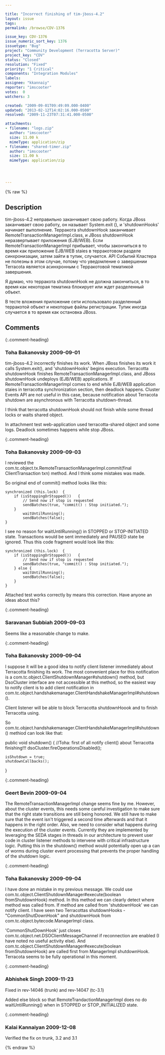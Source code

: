 ```yaml
---

title: "Incorrect finishing of tim-jboss-4.2"
layout: issue
tags: 
permalink: /browse/CDV-1376

issue_key: CDV-1376
issue_numeric_sort_key: 1376
issuetype: "Bug"
project: "Community Development (Terracotta Server)"
project_key: "CDV"
status: "Closed"
resolution: "Fixed"
priority: "1 Critical"
components: "Integration Modules"
labels: 
assignee: "kkannaiy"
reporter: "imscooter"
votes:  0
watchers: 3

created: "2009-09-01T09:49:09.000-0400"
updated: "2013-02-12T14:02:16.000-0500"
resolved: "2009-11-23T07:31:41.000-0500"

attachments:
- filename: "logs.zip"
  author: "imscooter"
  size: 11.00 k
  mimeType: application/zip
- filename: "shared-timer.zip"
  author: "imscooter"
  size: 11.00 k
  mimeType: application/zip




---
```


{% raw %}

## Description

<div markdown="1" class="description">

tim-jboss-4.2 неправильно заканчивает свою работу.
Когда JBoss заканчивает свою работу, он называет System.exit (), и 'shutdownHooks' начинает выполнение. Терракота shutdownHook заканчивает RemoteTransactionManagerImpl.class, и JBoss shutdownHook неразвертывает приложения (EJB/WEB). Если RemoteTransactionManagerImpl прибывает, чтобы закончиться в то время как приложение EJB/WEB staies в терракотовом разделе синхронизации, затем зайти в тупик, случается. API Событий Кластера не полезны в этом случае, потому что уведомление о завершении Terracota является асинхронным с Терракотовой тематикой завершения.

Я думаю, что терракота shutdownHook не должна закончиться, в то время как некоторая тематика блокирует или ждет разделенный объект.

В тесте вложения приложение сети использовало разделенный терракотой объект и некоторые файлы регистрации.
Тупик иногда случается в то время как остановка JBoss.

</div>

## Comments


{:.comment-heading}
### **Toha Bakanovsky** <span class="date">2009-09-01</span>

<div markdown="1" class="comment">

tim-jboss-4.2 incorrectly finishes its work.
When JBoss finishes its work it calls System.exit(), and 'shutdownHooks' begins execution. Terracotta shutdownHook  finishes RemoteTransactionManagerImpl.class, and JBoss shutdownHook undeploys  (EJB/WEB) applications. If  RemoteTransactionManagerImpl comes to end while EJB/WEB application staies in terracotta synchronization section, then deadlock happens. Cluster Events API  are not useful in this case, because notification about Terracota shutdown are asynchronous with Terracotta shutdown-thread.

I think that terracotta shutdownHook should not finish while some thread locks or waits shared object.

In attachment test web-application used terracotta-shared object and some logs.
Deadlock sometimes happens while stop JBoss.

</div>


{:.comment-heading}
### **Toha Bakanovsky** <span class="date">2009-09-03</span>

<div markdown="1" class="comment">

I reviewed the  com.tc.object.tx.RemoteTransactionManagerImpl.commit(final ClientTransaction txn) method. And I think some mistakes was made.

So original end of commit() method looks like this:

    synchronized (this.lock)  {
        if (isStoppingOrStopped())   {
            // Send now if stop is requested
            sendBatches(true, "commit() : Stop initiated.");
        }
            waitUntilRunning();
            sendBatches(false);
    }


I see no reason for waitUntilRunning() in STOPPED or STOP-INITIATED state. Transactions would be sent immediately and PAUSED state be ignored. Thus this code fragment would look like this:

    synchronized (this.lock)  {
        if (isStoppingOrStopped())   {
            // Send now if stop is requested
            sendBatches(true, "commit() : Stop initiated.");
        } else {
            waitUntilRunning();
            sendBatches(false);
        }
    }

Attached test works correctly by means this correction. Have anyone an ideas about this?

</div>


{:.comment-heading}
### **Saravanan Subbiah** <span class="date">2009-09-03</span>

<div markdown="1" class="comment">

Seems like a reasonable change to make.

</div>


{:.comment-heading}
### **Toha Bakanovsky** <span class="date">2009-09-04</span>

<div markdown="1" class="comment">

I suppose it will be a good idea to notify client listener immediately about Terracotta finishing its work. The most convenient place for this notification is a  com.tc.object.ClientShutdownManager#shutdown() method, but DsoCluster interface are not accessible at this method, so the easiest way to notify client is to add client notification in com.tc.object.handshakemanager.ClientHandshakeManagerImpl#shutdown().

Client listener will be able to block Terracotta shutdownHoook and to finish  Terracotta using.


So com.tc.object.handshakemanager.ClientHandshakeManagerImpl#shutdown() methiod can look like that:

 public void shutdown() \{
    //Toha: first of all notify client() about Terracotta finishing!!!
    dsoCluster.fireOperationsDisabled();
    
    isShutdown = true;
    shutdownCallbacks();
  \}

</div>


{:.comment-heading}
### **Geert Bevin** <span class="date">2009-09-04</span>

<div markdown="1" class="comment">

The RemoteTransactionManagerImpl change seems fine by me. However, about the cluster events, this needs some careful investigation to make sure that the right state transitions are still being honored. We still have to make sure that the event isn't triggered a second time afterwards and that it happens in the right order. Also, we need to consider what happens during the execution of the cluster events. Currently they are implemented by leveraging the SEDA stages in threads in our architecture to prevent user code in cluster listener methods to intervene with critical infrastructure logic. Putting this in the shutdown() method would potentially open up a can of worms during cluster event processing that prevents the proper handling of the shutdown logic.

</div>


{:.comment-heading}
### **Toha Bakanovsky** <span class="date">2009-09-04</span>

<div markdown="1" class="comment">

I have done an mistake in my previous message. We could use com.tc.object.ClientShutdownManager#execute(boolean fromShutdownHook) method. In this method we can clearly detect where method was called from. If method are called from 'shutdownHook'  we can notify client. I have seen two Terracottas shutdownHooks - "CommonShutDownHook" and shutdownHook from com.tc.object.bytecode.ManagerImpl class.

'CommonShutDownHook'  just closes com.tc.object.net.DSOClientMessageChannel  if reconnection are enabled (I have noted no useful activity else).
And com.tc.object.ClientShutdownManager#execute(boolean fromShutdownHook)  are called first from ManagerImpl  shutdownHook.  Terracota seems to be  fully operational in this moment.


</div>


{:.comment-heading}
### **Abhishek Singh** <span class="date">2009-11-23</span>

<div markdown="1" class="comment">

Fixed in rev-14046 (trunk) and rev-14047 (tc-3.1)

Added else block so that RemoteTrandactionManagerImpl does no do waitUntilRunning() when in STOPPED or STOP\_INITIALIZED state.

</div>


{:.comment-heading}
### **Kalai Kannaiyan** <span class="date">2009-12-08</span>

<div markdown="1" class="comment">

Verified the fix on trunk, 3.2 and 3.1 

</div>



{% endraw %}
